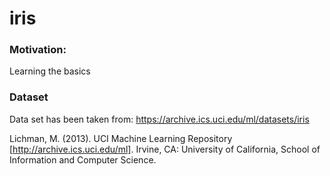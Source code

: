 # iris
### Motivation:
Learning the basics

### Dataset
Data set has been taken from: https://archive.ics.uci.edu/ml/datasets/iris

Lichman, M. (2013). UCI Machine Learning Repository [http://archive.ics.uci.edu/ml]. Irvine, CA: University of California, School of Information and Computer Science.







